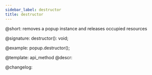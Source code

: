 ```yaml
---
sidebar_label: destructor
title: destructor
---          
```


@short: removes a popup instance and releases occupied resources

@signature: destructor(): void;

@example:
popup.destructor();


@template: api_method
@descr:





@changelog:


